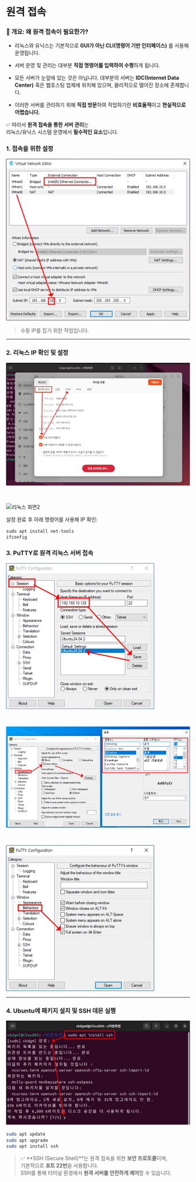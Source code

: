 # 원격 접속

### 📌 개요: 왜 원격 접속이 필요한가?

- 리눅스와 유닉스는 기본적으로 **GUI가 아닌 CLI(명령어 기반 인터페이스)** 를 사용해 운영됩니다.
- 서버 운영 및 관리는 대부분 **직접 명령어를 입력하여 수행**하게 됩니다.

- 모든 서버가 눈앞에 있는 것은 아닙니다. 대부분의 서버는 **IDC(Internet Data Center)** 혹은 웹호스팅 업체에 위치해 있으며, 물리적으로 떨어진 장소에 존재합니다.
- 이러한 서버를 관리하기 위해 **직접 방문**하여 작업하기란 **비효율적**이고 **현실적으로 어렵습니다.**

✅ 따라서 **원격 접속을 통한 서버 관리**는  
리눅스/유닉스 시스템 운영에서 **필수적인 요소**입니다.

### 1. 접속을 위한 설정

![원격 접속을 위한 VMWare 환경 설정](./img/20250422_225453.png)

> 수동 IP를 잡기 위한 작업입니다.

---

### 2. 리눅스 IP 확인 및 설정

![리눅스 화면1](./img/원격접속img/20250422_225650.png)

<br>

![리눅스 화면2](./img/원격접속/20250422_225729.png)

설정 완료 후 아래 명령어를 사용해 IP 확인:

```
sudo apt install net-tools 
ifconfig
```

### 3. PuTTY로 원격 리눅스 서버 접속

![putty1](./img/원격접속img/1.png)

<br>

![putty2](./img/원격접속img/2.png)

<br>

![putty3](./img/원격접속img/3.png)

---

### 4. Ubuntu에 패키지 설치 및 SSH 데몬 실행

![Ubuntu1](./img/원격접속img/4.png)

```bash
sudo apt update
sudo apt upgrade
sudo apt install ssh
```

> ✅ **SSH (Secure Shell)**는 원격 접속을 위한 **보안 프로토콜**이며,  
> 기본적으로 **포트 22번**을 사용합니다.  
> SSH를 통해 터미널 환경에서 **원격 서버를 안전하게 제어**할 수 있습니다.
